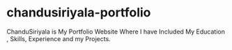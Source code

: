 # chandusiriyala-portfolio
ChanduSiriyala is My Portfolio Website Where I have Included My Education , Skills, Experience and my Projects.
